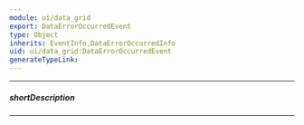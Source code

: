 ```yaml
---
module: ui/data_grid
export: DataErrorOccurredEvent
type: Object
inherits: EventInfo,DataErrorOccurredInfo
uid: ui/data_grid:DataErrorOccurredEvent
generateTypeLink: 
---
```

---
##### shortDescription
<!-- Description goes here -->

---
<!-- Description goes here -->